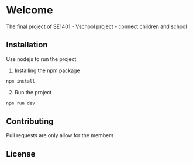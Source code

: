 # Welcome

The final project of SE1401 - Vschool project - connect children and school

## Installation

Use nodejs to run the project

1. Installing the npm package
```bash
npm install
```
2. Run the project
```bash
npm run dev
```

## Contributing
Pull requests are only allow for the members
## License

